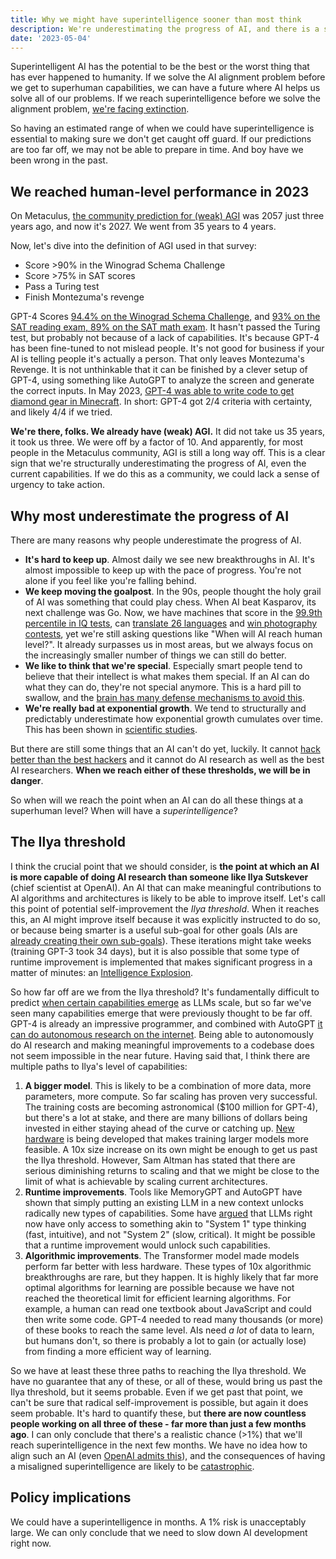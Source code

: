 ```yaml
---
title: Why we might have superintelligence sooner than most think
description: We're underestimating the progress of AI, and there is a small but realistic chance that we are very close to a superintelligence.
date: '2023-05-04'
---
```


Superintelligent AI has the potential to be the best or the worst thing that has ever happened to humanity.
If we solve the AI alignment problem before we get to superhuman capabilities, we can have a future where AI helps us solve all of our problems.
If we reach superintelligence before we solve the alignment problem, [we're facing extinction](/xrisk).

So having an estimated range of when we could have superintelligence is essential to making sure we don't get caught off guard.
If our predictions are too far off, we may not be able to prepare in time.
And boy have we been wrong in the past.

## We reached human-level performance in 2023

On Metaculus, [the community prediction for (weak) AGI](https://www.metaculus.com/questions/3479/date-weakly-general-ai-is-publicly-known/) was 2057 just three years ago, and now it's 2027.
We went from 35 years to 4 years.

Now, let's dive into the definition of AGI used in that survey:

- Score >90% in the Winograd Schema Challenge
- Score >75% in SAT scores
- Pass a Turing test
- Finish Montezuma's revenge

GPT-4 Scores [94.4% on the Winograd Schema Challenge](https://d-kz.medium.com/evaluating-gpt-3-and-gpt-4-on-the-winograd-schema-challenge-reasoning-test-e4de030d190d), and [93% on the SAT reading exam, 89% on the SAT math exam](htthttps://www.cnbc.com/2023/03/14/openai-announces-gpt-4-says-beats-90percent-of-humans-on-sat.html).
It hasn't passed the Turing test, but probably not because of a lack of capabilities.
It's because GPT-4 has been fine-tuned to not mislead people. It's not good for business if your AI is telling people it's actually a person.
That only leaves Montezuma's Revenge.
It is not unthinkable that it can be finished by a clever setup of GPT-4, using something like AutoGPT to analyze the screen and generate the correct inputs.
In May 2023, [GPT-4 was able to write code to get diamond gear in Minecraft](https://the-decoder.com/minecraft-bot-voyager-programs-itself-using-gpt-4/).
In short: GPT-4 got 2/4 criteria with certainty, and likely 4/4 if we tried.

**We're there, folks.
We already have (weak) AGI.**
It did not take us 35 years, it took us three.
We were off by a factor of 10.
And apparently, for most people in the Metaculus community, AGI is still a long way off.
This is a clear sign that we're structurally underestimating the progress of AI, even the current capabilities.
If we do this as a community, we could lack a sense of urgency to take action.

## Why most underestimate the progress of AI

There are many reasons why people underestimate the progress of AI.

- **It's hard to keep up**. Almost daily we see new breakthroughs in AI. It's almost impossible to keep up with the pace of progress. You're not alone if you feel like you're falling behind.
- **We keep moving the goalpost**. In the 90s, people thought the holy grail of AI was something that could play chess. When AI beat Kasparov, its next challenge was Go. Now, we have machines that score in the [99.9th percentile in IQ tests](https://bgr.com/tech/chatgpt-took-an-iq-test-and-its-score-was-sky-high/), can [translate 26 languages](https://bgr.com/tech/chatgpt-took-an-iq-test-and-its-score-was-sky-high/) and [win photography contests](https://www.scientificamerican.com/article/how-my-ai-image-won-a-major-photography-competition/), yet we're still asking questions like "When will AI reach human level?". It already surpasses us in most areas, but we always focus on the increasingly smaller number of things we can still do better.
- **We like to think that we're special**. Especially smart people tend to believe that their intellect is what makes them special. If an AI can do what they can do, they're not special anymore. This is a hard pill to swallow, and the [brain has many defense mechanisms to avoid this](psychology-of-x-risk).
- **We're really bad at exponential growth**. We tend to structurally and predictably underestimate how exponential growth cumulates over time. This has been shown in [scientific studies](https://www.researchgate.net/figure/Underestimation-of-exponential-growth-a-shows-the-participants-prediction-of-the_fig4_351171143).

But there are still some things that an AI can't do yet, luckily.
It cannot [hack better than the best hackers](/cybersecurity-risks) and it cannot do AI research as well as the best AI researchers.
**When we reach either of these thresholds, we will be in danger**.

So when will we reach the point when an AI can do all these things at a superhuman level?
When will have a _superintelligence_?

## The Ilya threshold

I think the crucial point that we should consider, is **the point at which an AI is more capable of doing AI research than someone like Ilya Sutskever** (chief scientist at OpenAI).
An AI that can make meaningful contributions to AI algorithms and architectures is likely to be able to improve itself.
Let's call this point of potential self-improvement the _Ilya threshold_.
When it reaches this, an AI might improve itself because it was explicitly instructed to do so, or because being smarter is a useful sub-goal for other goals (AIs are [already creating their own sub-goals](https://github.com/Significant-Gravitas/Auto-GPT)).
These iterations might take weeks (training GPT-3 took 34 days), but it is also possible that some type of runtime improvement is implemented that makes significant progress in a matter of minutes: an [Intelligence Explosion](https://www.youtube.com/watch?v=5qfIgCiYlfY).

So how far off are we from the Ilya threshold?
It's fundamentally difficult to predict [when certain capabilities emerge](https://arxiv.org/abs/2206.07682) as LLMs scale, but so far we've seen many capabilities emerge that were previously thought to be far off.
GPT-4 is already an impressive programmer, and combined with AutoGPT [it can do autonomous research on the internet](https://twitter.com/SullyOmarr/status/1645205292756418562).
Being able to autonomously do AI research and making meaningful improvements to a codebase does not seem impossible in the near future.
Having said that, I think there are multiple paths to Ilya's level of capabilities:

1. **A bigger model**. This is likely to be a combination of more data, more parameters, more compute. So far scaling has proven very successful. The training costs are becoming astronomical ($100 million for GPT-4), but there's a lot at stake, and there are many billions of dollars being invested in either staying ahead of the curve or catching up. [New hardware](https://www.tomshardware.com/news/nvidia-publishes-mlperf-30-performance-of-h100-l4) is being developed that makes training larger models more feasible. A 10x size increase on its own might be enough to get us past the Ilya threshold. However, Sam Altman has stated that there are serious diminishing returns to scaling and that we might be close to the limit of what is achievable by scaling current architectures.
2. **Runtime improvements**. Tools like MemoryGPT and AutoGPT have shown that simply putting an existing LLM in a new context unlocks radically new types of capabilities. Some have [argued](https://bdtechtalks.com/2022/01/24/ai-thinking-fast-and-slow/) that LLMs right now have only access to something akin to "System 1" type thinking (fast, intuitive), and not "System 2" (slow, critical). It might be possible that a runtime improvement would unlock such capabilities.
3. **Algorithmic improvements**. The Transformer model made models perform far better with less hardware. These types of 10x algorithmic breakthroughs are rare, but they happen. It is highly likely that far more optimal algorithms for learning are possible because we have not reached the theoretical limit for efficient learning algorithms. For example, a human can read one textbook about JavaScript and could then write some code. GPT-4 needed to read many thousands (or more) of these books to reach the same level. AIs need _a lot_ of data to learn, but humans don't, so there is probably a lot to gain (or actually lose) from finding a more efficient way of learning.

So we have at least these three paths to reaching the Ilya threshold.
We have no guarantee that any of these, or all of these, would bring us past the Ilya threshold, but it seems probable.
Even if we get past that point, we can't be sure that radical self-improvement is possible, but again it does seem probable.
It's hard to quantify these, but **there are now countless people working on all three of these - far more than just a few months ago**.
I can only conclude that there's a realistic chance (>1%) that we'll reach superintelligence in the next few months.
We have no idea how to align such an AI (even [OpenAI admits this](https://youtu.be/L_Guz73e6fw?t=1477)), and the consequences of having a misaligned superintelligence are likely to be [catastrophic](/xrisk).

## Policy implications

We could have a superintelligence in months.
A 1% risk is unacceptably large.
We can only conclude that we need to slow down AI development right now.
